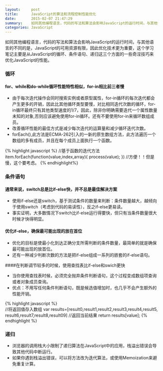 ```yaml
---
layout:     post
title:      JavaScript的算法和流程控制性能优化
date:       2015-02-07 21:47:29
summary:    如同其他编程语言，代码的写法和算法会影响JavaScript的运行时间，与其他语言的不同的是，JavaScript的可用资源有限，因此优化技术更为重要，这个学习笔记主要是从JavaScript的循环、条件语句、递归这三个方面的一些奇淫技巧来优化JavaScript的性能。
categories: JavaScript
---
```


如同其他编程语言，代码的写法和算法会影响JavaScript的运行时间，与其他语言的不同的是，JavaScript的可用资源有限，因此优化技术更为重要，这个学习笔记主要是从JavaScript的循环、条件语句、递归这三个方面的一些奇淫技巧来优化JavaScript的性能。

### 循环

#### for、while和do-while循环性能特性相似，for-in相比前三者慢

 - 由于每次迭代操作会同时搜索实例或者原型属性，for-in循环的每次迭代都会产生更多的开销，因此比其他循环类型要慢，对比相同迭代次数的循环，for-in循环最终只有其他类型速度的1/7，因此，除非你明确<span class="orange">需要迭代一个属性数量未知的对象</span>,否则应该避免使用for-in循环。还有不要使用for-in来循环数组成员。
 - 改善循环性能的最佳方式是减少每次迭代的运算量和减少循环迭代次数。
 - forEach(),此方法是ECMA-262引入的一新的原生数组方法，此方法遍历一个数组的多有成员，并且在每个成员上面执行一个函数。

{% highlight javascript %}
//基于函数的迭代方法
item.forEach(function(value,index,array){
    process(value);
})
//方便！！但是慢，这个要考虑。
{% endhighlight%}

### 条件语句

#### 通常来说，switch总是比if-else快，并不总是最佳解决方案
 - 使用if-else还是switch，基于测试条件的数量来判断：条件数量越大，越倾向于使用switch（考虑到代码的易读性），反之if-else更易读。
 - 事实证明，大多数情况下switch比if-else运行得要快，但只有<span class="orange">当条件数量很大时候才快得明显</span>。

#### 优化if-else，确保最可能出现的放在首位
 - 优化的目标是使最小化到达正确分支所需判断的条件数量，最简单的就是确保最可能出现的放首位。
 - 还有一种减少判断次数的方法是把if-else组成一系列的嵌套的if-else语句。

####在判断调节较多的时候，使用查找表比if-else和swich更快
 - 当你使用查找表时候，必须完全抛弃条件判断语句，这个过程变成数组项查询或者对象成员查询。
 - 优点：不用写任何条件判断语句，既是候选值增加时，也几乎不会产生额外的性能开销。

{% highlight javascript %}  
//将返回值存入数组
var results=[result0,result1,result2,result3,result4,result5,
            result6,result7,result8,result09]
//返回当前结果
return results[value];
{% endhighlight %}

### 递归
 - 浏览器的调用栈大小限制了递归算法在JavaScript中的应用，栈溢出错误会导致其他代码中断运行。
 - 如果你遇到栈溢出错误，可以将方法改为迭代算法，或使用Memoization来避免重复计算。 
